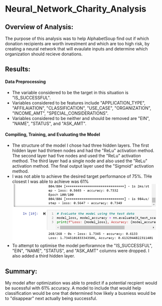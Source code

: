 # Neural_Network_Charity_Analysis

## Overview of Analysis:

The purpose of this analysis was to help AlphabetSoup find out if which donation recipients are worth investment and which are too high risk, by creating a neural network that will evaulate inputs and determine which organization should recieve donations.

## Results:

#### Data Preprocessing
* The variable considered to be the target in this situation is "IS_SUCCESSFUL". 
* Variables considered to be features include "APPLICATION_TYPE", "AFFILAIATION", "CLASSIFICATION", "USE_CASE", "ORGANIZATION", "INCOME_AMT", "SPECIAL_CONSIDERATIONS".
* Variables considered to be neither and should be removed are "EIN", "NAME", "STATUS", and "ASK_AMT".

#### Compiling, Training, and Evaluating the Model
* The structure of the model I chose had three hidden layers. The first hidden layer had thirteen nodes and had the "ReLu" activation method. The second layer had five nodes and used the "ReLu" activation method. The third layer had a single node and also used the "ReLu" activation method. The final output layer used the "Sigmoid" activation method.
* I was not able to achieve the desired target performance of 75%. THe closest I was able to achieve was 61%
![Accuracy.png](https://github.com/67owilliams/Neural_Network_Charity_Analysis/blob/main/accuracy.png)
* To attempt to optimise the model perforamnce the "IS_SUCCESSFUL", "EIN", "NAME", "STATUS", and "ASK_AMT" columns were dropped. I also added a third hidden layer.

## Summary:
My model after optimization was able to predict if a potential recpient would be sucessful with 61% accuracy. A model to include that would help classification would be one that determined how likely a busniess would be to "disappear" next actually being successful.
